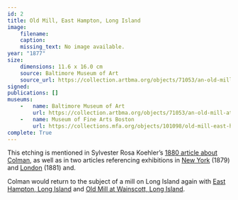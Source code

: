 ```yaml
---
id: 2
title: Old Mill, East Hampton, Long Island
image:
    filename: 
    caption: 
    missing_text: No image available.
year: "1877"
size:
    dimensions: 11.6 x 16.0 cm
    source: Baltimore Museum of Art
    source_url: https://collection.artbma.org/objects/71053/an-old-mill-at-east-hampton-li
signed: 
publications: []
museums: 
    -   name: Baltimore Museum of Art
        url: https://collection.artbma.org/objects/71053/an-old-mill-at-east-hampton-li
    -   name: Museum of Fine Arts Boston
        url: https://collections.mfa.org/objects/101098/old-mill-east-hampton-li
complete: True
---
```

This etching is mentioned in Sylvester Rosa Koehler’s [1880 article about Colman](https://www.jstor.org/stable/20559686), as well as in two articles referencing exhibitions in [New York](https://www.loc.gov/resource/sn83030313/1879-12-08/ed-1/?sp=6&q=%22samuel+colman%22&r=0.392,0.724,0.316,0.2,0) (1879) and [London](https://www.google.com/books/edition/The_Art_Journal/gxQYV1SDwvMC?gbpv=1) (1881) and.

Colman would return to the subject of a mill on Long Island again with [East Hampton, Long Island](#31) and [Old Mill at Wainscott, Long Island](#19).